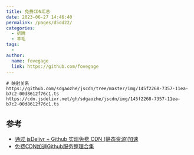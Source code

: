 ```yaml
---
title: 免费CDN汇总
date: 2023-06-27 14:46:40
permalink: /pages/d5dd22/
categories:
  - 折腾
  - 羊毛
tags:
  -
author:
  name: fovegage
  link: https://github.com/fovegage
---
```


```
# 映射关系
https://github.com/sdgaozhe/jscdn/tree/master/img/145f2268-7357-11ea-b7c2-00d8612f76c1.ts
https://cdn.jsdelivr.net/gh/sdgaozhe/jscdn/img/145f2268-7357-11ea-b7c2-00d8612f76c1.ts
```

## 参考
- [通过 jsDelivr + Github 实现免费 CDN (静态资源)加速](https://www.jianshu.com/p/d4e65d956543)
- [免费CDN加速Github服务整理合集](https://pangniao.net/github-cdn.html)